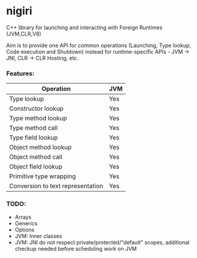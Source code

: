 # nigiri

C++ library for launching and interacting with Foreign Runtimes (JVM,CLR,V8)

Aim is to provide one API for common operations (Launching, Type lookup, Code execution and Shutdown) instead for runtime-specific APIs - JVM -> JNI, CLR -> CLR Hosting, etc.


### Features:

| Operation                         | JVM |
|-----------------------------------|-----|
| Type lookup                       | Yes |
| Constructor lookup                | Yes |
| Type method lookup                | Yes |
| Type method call                  | Yes |
| Type field lookup                 | Yes |
| Object method lookup              | Yes |
| Object method call                | Yes |
| Object field lookup               | Yes |
| Primitive type wrapping           | Yes |
| Conversion to text representation | Yes |

### TODO:

* Arrays
* Generics
* Options
* JVM: Inner classes
* JVM: JNI do not respect private/protected/"default" scopes, additional checkup needed before scheduling work on JVM
